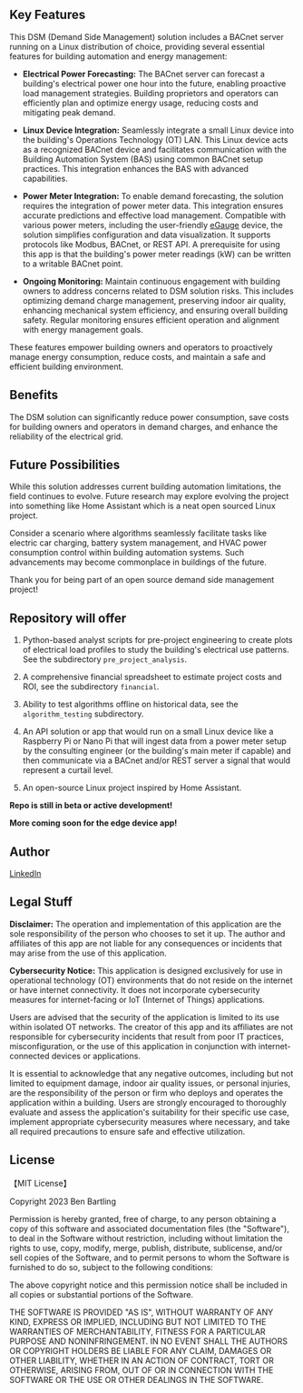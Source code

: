 ## Key Features

This DSM (Demand Side Management) solution includes a BACnet server running on a Linux distribution of choice, providing several essential features for building automation and energy management:

* **Electrical Power Forecasting:** The BACnet server can forecast a building's electrical power one hour into the future, enabling proactive load management strategies. Building proprietors and operators can efficiently plan and optimize energy usage, reducing costs and mitigating peak demand.

* **Linux Device Integration:** Seamlessly integrate a small Linux device into the building's Operations Technology (OT) LAN. This Linux device acts as a recognized BACnet device and facilitates communication with the Building Automation System (BAS) using common BACnet setup practices. This integration enhances the BAS with advanced capabilities.

* **Power Meter Integration:** To enable demand forecasting, the solution requires the integration of power meter data. This integration ensures accurate predictions and effective load management. Compatible with various power meters, including the user-friendly [eGauge](https://www.egauge.net/commercial-energy-monitor/) device, the solution simplifies configuration and data visualization. It supports protocols like Modbus, BACnet, or REST API. A prerequisite for using this app is that the building's power meter readings (kW) can be written to a writable BACnet point.

* **Ongoing Monitoring:** Maintain continuous engagement with building owners to address concerns related to DSM solution risks. This includes optimizing demand charge management, preserving indoor air quality, enhancing mechanical system efficiency, and ensuring overall building safety. Regular monitoring ensures efficient operation and alignment with energy management goals.

These features empower building owners and operators to proactively manage energy consumption, reduce costs, and maintain a safe and efficient building environment.

## Benefits

The DSM solution can significantly reduce power consumption, save costs for building owners and operators in demand charges, and enhance the reliability of the electrical grid.

## Future Possibilities

While this solution addresses current building automation limitations, the field continues to evolve. Future research may explore evolving  the project into something like Home Assistant which is a neat open sourced Linux project.

Consider a scenario where algorithms seamlessly facilitate tasks like electric car charging, battery system management, and HVAC power consumption control within building automation systems. Such advancements may become commonplace in buildings of the future.

Thank you for being part of an open source demand side management project!

## Repository will offer 

1. Python-based analyst scripts for pre-project engineering to create plots of electrical load profiles to study the building's electrical use patterns. See the subdirectory `pre_project_analysis`.

2. A comprehensive financial spreadsheet to estimate project costs and ROI, see the subdirectory `financial`.

3. Ability to test algorithms offline on historical data, see the `algorithm_testing` subdirectory.

4. An API solution or app that would run on a small Linux device like a Raspberry Pi or Nano Pi that will ingest data from a power meter setup by the consulting engineer (or the building's main meter if capable) and then communicate via a BACnet and/or REST server a signal that would represent a curtail level.

5. An open-source Linux project inspired by Home Assistant.

**Repo is still in beta or active development!**

**More coming soon for the edge device app!**

## Author

[LinkedIn](https://www.linkedin.com/in/ben-bartling-510a0961/)

## Legal Stuff

**Disclaimer:** The operation and implementation of this application are the sole responsibility of the person who chooses to set it up. The author and affiliates of this app are not liable for any consequences or incidents that may arise from the use of this application.

**Cybersecurity Notice:** This application is designed exclusively for use in operational technology (OT) environments that do not reside on the internet or have internet connectivity. It does not incorporate cybersecurity measures for internet-facing or IoT (Internet of Things) applications. 

Users are advised that the security of the application is limited to its use within isolated OT networks. The creator of this app and its affiliates are not responsible for cybersecurity incidents that result from poor IT practices, misconfiguration, or the use of this application in conjunction with internet-connected devices or applications.

It is essential to acknowledge that any negative outcomes, including but not limited to equipment damage, indoor air quality issues, or personal injuries, are the responsibility of the person or firm who deploys and operates the application within a building. Users are strongly encouraged to thoroughly evaluate and assess the application's suitability for their specific use case, implement appropriate cybersecurity measures where necessary, and take all required precautions to ensure safe and effective utilization.

## License

【MIT License】

Copyright 2023 Ben Bartling

Permission is hereby granted, free of charge, to any person obtaining a copy of this software and associated documentation files (the "Software"), to deal in the Software without restriction, including without limitation the rights to use, copy, modify, merge, publish, distribute, sublicense, and/or sell copies of the Software, and to permit persons to whom the Software is furnished to do so, subject to the following conditions:

The above copyright notice and this permission notice shall be included in all copies or substantial portions of the Software.

THE SOFTWARE IS PROVIDED "AS IS", WITHOUT WARRANTY OF ANY KIND, EXPRESS OR IMPLIED, INCLUDING BUT NOT LIMITED TO THE WARRANTIES OF MERCHANTABILITY, FITNESS FOR A PARTICULAR PURPOSE AND NONINFRINGEMENT. IN NO EVENT SHALL THE AUTHORS OR COPYRIGHT HOLDERS BE LIABLE FOR ANY CLAIM, DAMAGES OR OTHER LIABILITY, WHETHER IN AN ACTION OF CONTRACT, TORT OR OTHERWISE, ARISING FROM, OUT OF OR IN CONNECTION WITH THE SOFTWARE OR THE USE OR OTHER DEALINGS IN THE SOFTWARE.
